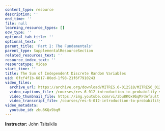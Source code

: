 ```yaml
---
content_type: resource
description: ''
end_time: ''
file: null
learning_resource_types: []
ocw_type: ''
optional_tab_title: ''
optional_text: ''
parent_title: 'Part I: The Fundamentals'
parent_type: SupplementalResourceSection
related_resources_text: ''
resource_index_text: ''
resourcetype: Video
start_time: ''
title: The Sum of Independent Discrete Random Variables
uid: 0fcf4f1b-6817-80ed-1f98-21f6f7910243
video_files:
  archive_url: https://archive.org/download/MITRES.6-012S18/MITRES6_012S18_L12-02_300k.mp4
  video_captions_file: /courses/res-6-012-introduction-to-probability-spring-2018/958973a17d0e59efa6e1a8390e449379_zbu8KQx9bqM.vtt
  video_thumbnail_file: https://img.youtube.com/vi/zbu8KQx9bqM/default.jpg
  video_transcript_file: /courses/res-6-012-introduction-to-probability-spring-2018/dbb9ffe6e92c616c567673307e1ba665_zbu8KQx9bqM.pdf
video_metadata:
  youtube_id: zbu8KQx9bqM
---
```


**Instructor:** John Tsitsiklis



